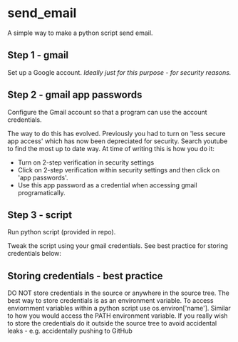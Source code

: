 # send_email
A simple way to make a python script send email.

## Step 1 - gmail
Set up a Google account. *Ideally just for this purpose - for security reasons.*

## Step 2 - gmail app passwords
Configure the Gmail account so that a program can use the account credentials.

The way to do this has evolved. Previously you had to turn on 'less secure app access' which has now been depreciated for security. Search youtube to find the most up to date way. At time of writing this is how you do it:
- Turn on 2-step verification in security settings
- Click on 2-step verification within security settings and then click on 'app passwords'.
- Use this app password as a credential when accessing gmail programatically.

## Step 3 - script
Run python script (provided in repo).

Tweak the script using your gmail credentials. See best practice for storing credentials below:

## Storing credentials - best practice
DO NOT store credentials in the source or anywhere in the source tree.
The best way to store credentials is as an environment variable. To access enviornment variables within a python script use os.environ['name']. Similar to how you would access the PATH environment variable.
If you really wish to store the credentials do it outside the source tree to avoid accidental leaks - e.g. accidentally pushing to GitHub
